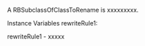 A RBSubclassOfClassToRename is xxxxxxxxx.Instance Variables	rewriteRule1:		<Object>rewriteRule1	- xxxxx